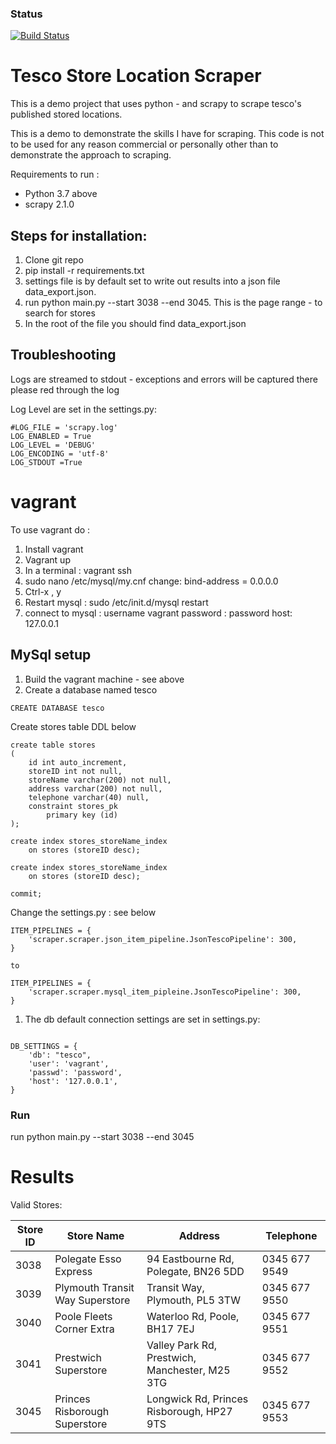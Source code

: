 
### Status
[![Build Status](https://travis-ci.com/milror00/TescoStoreLocationScraper.png)](https://travis-ci.com/milror00/TescoStoreLocationScraper.svg?branch=master)

# Tesco Store Location Scraper

This is a demo project that uses python - and scrapy to scrape tesco's published stored locations.

This is a demo to demonstrate the skills I have for scraping. This code is not to be used for any reason commercial or personally other than to demonstrate the approach to scraping.

Requirements to run :

* Python 3.7 above
* scrapy 2.1.0



## Steps for installation:

1. Clone git repo
1. pip install -r requirements.txt
1. settings file is by default set to write out results into a json file data_export.json.
1. run python main.py --start 3038 --end 3045. This is the page range - to search for stores
1. In the root of the file you should find data_export.json

## Troubleshooting 

Logs are streamed to stdout - exceptions and errors will be captured there please red through the log  

Log Level are set in the settings.py:

```
#LOG_FILE = 'scrapy.log'
LOG_ENABLED = True
LOG_LEVEL = 'DEBUG'
LOG_ENCODING = 'utf-8'
LOG_STDOUT =True

```

# vagrant

To use vagrant do :

1. Install vagrant
1. Vagrant up 
1. In a terminal : vagrant ssh
1. sudo nano /etc/mysql/my.cnf change: bind-address = 0.0.0.0
1. Ctrl-x , y 
1. Restart mysql : sudo /etc/init.d/mysql restart
1. connect to mysql : username vagrant password : password host: 127.0.0.1

## MySql setup

1. Build the vagrant machine - see above
1. Create a database named tesco

```
CREATE DATABASE tesco
```

   Create stores table DDL below


```
create table stores
(
	id int auto_increment,
    storeID int not null,
	storeName varchar(200) not null,
	address varchar(200) not null,
	telephone varchar(40) null,
	constraint stores_pk
		primary key (id)
);

create index stores_storeName_index
	on stores (storeID desc);

create index stores_storeName_index
	on stores (storeID desc);

commit;

```

 Change the settings.py : see below

```
ITEM_PIPELINES = {
    'scraper.scraper.json_item_pipeline.JsonTescoPipeline': 300,
}

to

ITEM_PIPELINES = {
    'scraper.scraper.mysql_item_pipleine.JsonTescoPipeline': 300,
}
``` 

1. The db default connection settings are set in settings.py:

```

DB_SETTINGS = {
    'db': "tesco",
    'user': 'vagrant',
    'passwd': 'password',
    'host': '127.0.0.1',
}

```
### Run
 
run python main.py --start 3038 --end 3045



# Results

Valid Stores:

|Store ID |Store Name                             |Address                                |Telephone |
|---------|---------------------------------------|---------------------------------------|---------------|
|3038    |Polegate Esso Express                   |94 Eastbourne Rd, Polegate, BN26 5DD                        |0345 677 9549 | 
|3039    |Plymouth Transit Way Superstore         |Transit Way, Plymouth, PL5 3TW                              |0345 677 9550 |
|3040    |Poole Fleets Corner Extra               |Waterloo Rd, Poole, BH17 7EJ                                |0345 677 9551 | 
|3041    |Prestwich Superstore                    |Valley Park Rd, Prestwich, Manchester, M25 3TG              |0345 677 9552 | 
|3045    |Princes Risborough Superstore           |Longwick Rd, Princes Risborough, HP27 9TS                   |0345 677 9553 | 




